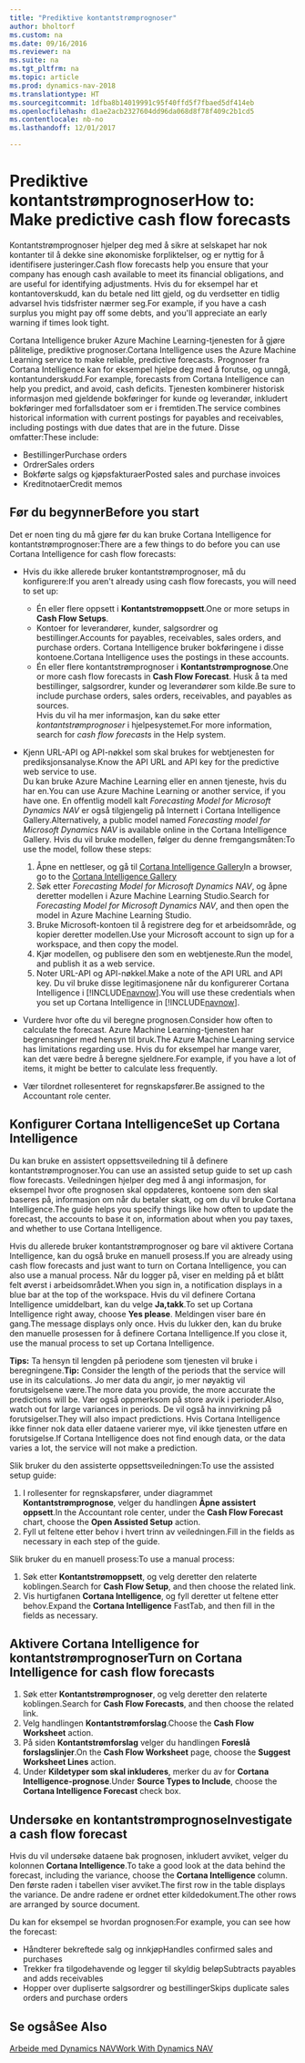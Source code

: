 ```yaml
---
title: "Prediktive kontantstrømprognoser"
author: bholtorf
ms.custom: na
ms.date: 09/16/2016
ms.reviewer: na
ms.suite: na
ms.tgt_pltfrm: na
ms.topic: article
ms.prod: dynamics-nav-2018
ms.translationtype: HT
ms.sourcegitcommit: 1dfba8b14019991c95f40ffd5f7fbaed5df414eb
ms.openlocfilehash: d1ae2acb2327604dd96da068d8f78f409c2b1cd5
ms.contentlocale: nb-no
ms.lasthandoff: 12/01/2017

---
```


# <a name="how-to-make-predictive-cash-flow-forecasts"></a><span data-ttu-id="067d0-102">Prediktive kontantstrømprognoser</span><span class="sxs-lookup"><span data-stu-id="067d0-102">How to: Make predictive cash flow forecasts</span></span>
<span data-ttu-id="067d0-103">Kontantstrømprognoser hjelper deg med å sikre at selskapet har nok kontanter til å dekke sine økonomiske forpliktelser, og er nyttig for å identifisere justeringer.</span><span class="sxs-lookup"><span data-stu-id="067d0-103">Cash flow forecasts help you ensure that your company has enough cash available to meet its financial obligations, and are useful for identifying adjustments.</span></span> <span data-ttu-id="067d0-104">Hvis du for eksempel har et kontantoverskudd, kan du betale ned litt gjeld, og du verdsetter en tidlig advarsel hvis tidsfrister nærmer seg.</span><span class="sxs-lookup"><span data-stu-id="067d0-104">For example, if you have a cash surplus you might pay off some debts, and you'll appreciate an early warning if times look tight.</span></span>

<span data-ttu-id="067d0-105">Cortana Intelligence bruker Azure Machine Learning-tjenesten for å gjøre pålitelige, prediktive prognoser.</span><span class="sxs-lookup"><span data-stu-id="067d0-105">Cortana Intelligence uses the Azure Machine Learning service to make reliable, predictive forecasts.</span></span> <span data-ttu-id="067d0-106">Prognoser fra Cortana Intelligence kan for eksempel hjelpe deg med å forutse, og unngå, kontantunderskudd.</span><span class="sxs-lookup"><span data-stu-id="067d0-106">For example, forecasts from Cortana Intelligence can help you predict, and avoid, cash deficits.</span></span> <span data-ttu-id="067d0-107">Tjenesten kombinerer historisk informasjon med gjeldende bokføringer for kunde og leverandør, inkludert bokføringer med forfallsdatoer som er i fremtiden.</span><span class="sxs-lookup"><span data-stu-id="067d0-107">The service combines historical information with current postings for payables and receivables, including postings with due dates that are in the future.</span></span> <span data-ttu-id="067d0-108">Disse omfatter:</span><span class="sxs-lookup"><span data-stu-id="067d0-108">These include:</span></span>
* <span data-ttu-id="067d0-109">Bestillinger</span><span class="sxs-lookup"><span data-stu-id="067d0-109">Purchase orders</span></span>
* <span data-ttu-id="067d0-110">Ordrer</span><span class="sxs-lookup"><span data-stu-id="067d0-110">Sales orders</span></span>
* <span data-ttu-id="067d0-111">Bokførte salgs og kjøpsfakturaer</span><span class="sxs-lookup"><span data-stu-id="067d0-111">Posted sales and purchase invoices</span></span>
* <span data-ttu-id="067d0-112">Kreditnotaer</span><span class="sxs-lookup"><span data-stu-id="067d0-112">Credit memos</span></span>

## <a name="before-you-start"></a><span data-ttu-id="067d0-113">Før du begynner</span><span class="sxs-lookup"><span data-stu-id="067d0-113">Before you start</span></span>  
<span data-ttu-id="067d0-114">Det er noen ting du må gjøre før du kan bruke Cortana Intelligence for kontantstrømprognoser:</span><span class="sxs-lookup"><span data-stu-id="067d0-114">There are a few things to do before you can use Cortana Intelligence for cash flow forecasts:</span></span>
* <span data-ttu-id="067d0-115">Hvis du ikke allerede bruker kontantstrømprognoser, må du konfigurere:</span><span class="sxs-lookup"><span data-stu-id="067d0-115">If you aren't already using cash flow forecasts, you will need to set up:</span></span>
    * <span data-ttu-id="067d0-116">Én eller flere oppsett i **Kontantstrømoppsett**.</span><span class="sxs-lookup"><span data-stu-id="067d0-116">One or more setups in **Cash Flow Setups**.</span></span>
    * <span data-ttu-id="067d0-117">Kontoer for leverandører, kunder, salgsordrer og bestillinger.</span><span class="sxs-lookup"><span data-stu-id="067d0-117">Accounts for payables, receivables, sales orders, and purchase orders.</span></span> <span data-ttu-id="067d0-118">Cortana Intelligence bruker bokføringene i disse kontoene.</span><span class="sxs-lookup"><span data-stu-id="067d0-118">Cortana Intelligence uses the postings in these accounts.</span></span>
    * <span data-ttu-id="067d0-119">Én eller flere kontantstrømprognoser i **Kontantstrømprognose**.</span><span class="sxs-lookup"><span data-stu-id="067d0-119">One or more cash flow forecasts in **Cash Flow Forecast**.</span></span> <span data-ttu-id="067d0-120">Husk å ta med bestillinger, salgsordrer, kunder og leverandører som kilde.</span><span class="sxs-lookup"><span data-stu-id="067d0-120">Be sure to include purchase orders, sales orders, receivables, and payables as sources.</span></span>  
    <span data-ttu-id="067d0-121">Hvis du vil ha mer informasjon, kan du søke etter _kontantstrømprognoser_ i hjelpesystemet.</span><span class="sxs-lookup"><span data-stu-id="067d0-121">For more information, search for _cash flow forecasts_ in the Help system.</span></span>
* <span data-ttu-id="067d0-122">Kjenn URL-API og API-nøkkel som skal brukes for webtjenesten for prediksjonsanalyse.</span><span class="sxs-lookup"><span data-stu-id="067d0-122">Know the API URL and API key for the predictive web service to use.</span></span>  
    <span data-ttu-id="067d0-123">Du kan bruke Azure Machine Learning eller en annen tjeneste, hvis du har en.</span><span class="sxs-lookup"><span data-stu-id="067d0-123">You can use Azure Machine Learning or another service, if you have one.</span></span> <span data-ttu-id="067d0-124">En offentlig modell kalt _Forecasting Model for Microsoft Dynamics NAV_ er også tilgjengelig på Internett i Cortana Intelligence Gallery.</span><span class="sxs-lookup"><span data-stu-id="067d0-124">Alternatively, a public model named _Forecasting model for Microsoft Dynamics NAV_ is available online in the Cortana Intelligence Gallery.</span></span> <span data-ttu-id="067d0-125">Hvis du vil bruke modellen, følger du denne fremgangsmåten:</span><span class="sxs-lookup"><span data-stu-id="067d0-125">To use the model, follow these steps:</span></span>

    1. <span data-ttu-id="067d0-126">Åpne en nettleser, og gå til [Cortana Intelligence Gallery](https://go.microsoft.com/fwlink/?linkid=828352)</span><span class="sxs-lookup"><span data-stu-id="067d0-126">In a browser, go to the [Cortana Intelligence Gallery](https://go.microsoft.com/fwlink/?linkid=828352)</span></span>
    2. <span data-ttu-id="067d0-127">Søk etter _Forecasting Model for Microsoft Dynamics NAV_, og åpne deretter modellen i Azure Machine Learning Studio.</span><span class="sxs-lookup"><span data-stu-id="067d0-127">Search for _Forecasting Model for Microsoft Dynamics NAV_, and then open the model in Azure Machine Learning Studio.</span></span>
    3. <span data-ttu-id="067d0-128">Bruke Microsoft-kontoen til å registrere deg for et arbeidsområde, og kopier deretter modellen.</span><span class="sxs-lookup"><span data-stu-id="067d0-128">Use your Microsoft account to sign up for a workspace, and then copy the model.</span></span>
    4. <span data-ttu-id="067d0-129">Kjør modellen, og publisere den som en webtjeneste.</span><span class="sxs-lookup"><span data-stu-id="067d0-129">Run the model, and publish it as a web service.</span></span>
    5. <span data-ttu-id="067d0-130">Noter URL-API og API-nøkkel.</span><span class="sxs-lookup"><span data-stu-id="067d0-130">Make a note of the API URL and API key.</span></span> <span data-ttu-id="067d0-131">Du vil bruke disse legitimasjonene når du konfigurerer Cortana Intelligence i [!INCLUDE[navnow](includes/navnow_md.md)].</span><span class="sxs-lookup"><span data-stu-id="067d0-131">You will use these credentials when you set up Cortana Intelligence in [!INCLUDE[navnow](includes/navnow_md.md)].</span></span>  

* <span data-ttu-id="067d0-132">Vurdere hvor ofte du vil beregne prognosen.</span><span class="sxs-lookup"><span data-stu-id="067d0-132">Consider how often to calculate the forecast.</span></span> <span data-ttu-id="067d0-133">Azure Machine Learning-tjenesten har begrensninger med hensyn til bruk.</span><span class="sxs-lookup"><span data-stu-id="067d0-133">The Azure Machine Learning service has limitations regarding use.</span></span> <span data-ttu-id="067d0-134">Hvis du for eksempel har mange varer, kan det være bedre å beregne sjeldnere.</span><span class="sxs-lookup"><span data-stu-id="067d0-134">For example, if you have a lot of items, it might be better to calculate less frequently.</span></span>
* <span data-ttu-id="067d0-135">Vær tilordnet rollesenteret for regnskapsfører.</span><span class="sxs-lookup"><span data-stu-id="067d0-135">Be assigned to the Accountant role center.</span></span>

## <a name="set-up-cortana-intelligence"></a><span data-ttu-id="067d0-136">Konfigurer Cortana Intelligence</span><span class="sxs-lookup"><span data-stu-id="067d0-136">Set up Cortana Intelligence</span></span>
<span data-ttu-id="067d0-137">Du kan bruke en assistert oppsettsveiledning til å definere kontantstrømprognoser.</span><span class="sxs-lookup"><span data-stu-id="067d0-137">You can use an assisted setup guide to set up cash flow forecasts.</span></span> <span data-ttu-id="067d0-138">Veiledningen hjelper deg med å angi informasjon, for eksempel hvor ofte prognosen skal oppdateres, kontoene som den skal baseres på, informasjon om når du betaler skatt, og om du vil bruke Cortana Intelligence.</span><span class="sxs-lookup"><span data-stu-id="067d0-138">The guide helps you specify things like how often to update the forecast, the accounts to base it on, information about when you pay taxes, and whether to use Cortana Intelligence.</span></span>  

<span data-ttu-id="067d0-139">Hvis du allerede bruker kontantstrømprognoser og bare vil aktivere Cortana Intelligence, kan du også bruke en manuell prosess.</span><span class="sxs-lookup"><span data-stu-id="067d0-139">If you are already using cash flow forecasts and just want to turn on Cortana Intelligence, you can also use a manual process.</span></span> <span data-ttu-id="067d0-140">Når du logger på, viser en melding på et blått felt øverst i arbeidsområdet.</span><span class="sxs-lookup"><span data-stu-id="067d0-140">When you sign in, a notification displays in a blue bar at the top of the workspace.</span></span> <span data-ttu-id="067d0-141">Hvis du vil definere Cortana Intelligence umiddelbart, kan du velge **Ja,takk**.</span><span class="sxs-lookup"><span data-stu-id="067d0-141">To set up Cortana Intelligence right away, choose **Yes please**.</span></span> <span data-ttu-id="067d0-142">Meldingen viser bare én gang.</span><span class="sxs-lookup"><span data-stu-id="067d0-142">The message displays only once.</span></span> <span data-ttu-id="067d0-143">Hvis du lukker den, kan du bruke den manuelle prosessen for å definere Cortana Intelligence.</span><span class="sxs-lookup"><span data-stu-id="067d0-143">If you close it, use the manual process to set up Cortana Intelligence.</span></span>  

<span data-ttu-id="067d0-144">**Tips:** Ta hensyn til lengden på periodene som tjenesten vil bruke i beregningene.</span><span class="sxs-lookup"><span data-stu-id="067d0-144">**Tip:** Consider the length of the periods that the service will use in its calculations.</span></span> <span data-ttu-id="067d0-145">Jo mer data du angir, jo mer nøyaktig vil forutsigelsene være.</span><span class="sxs-lookup"><span data-stu-id="067d0-145">The more data you provide, the more accurate the predictions will be.</span></span> <span data-ttu-id="067d0-146">Vær også oppmerksom på store avvik i perioder.</span><span class="sxs-lookup"><span data-stu-id="067d0-146">Also, watch out for large variances in periods.</span></span> <span data-ttu-id="067d0-147">De vil også ha innvirkning på forutsigelser.</span><span class="sxs-lookup"><span data-stu-id="067d0-147">They will also impact predictions.</span></span> <span data-ttu-id="067d0-148">Hvis Cortana Intelligence ikke finner nok data eller dataene varierer mye, vil ikke tjenesten utføre en forutsigelse.</span><span class="sxs-lookup"><span data-stu-id="067d0-148">If Cortana Intelligence does not find enough data, or the data varies a lot, the service will not make a prediction.</span></span>

<span data-ttu-id="067d0-149">Slik bruker du den assisterte oppsettsveiledningen:</span><span class="sxs-lookup"><span data-stu-id="067d0-149">To use the assisted setup guide:</span></span>
1. <span data-ttu-id="067d0-150">I rollesenter for regnskapsfører, under diagrammet **Kontantstrømprognose**, velger du handlingen **Åpne assistert oppsett**.</span><span class="sxs-lookup"><span data-stu-id="067d0-150">In the Accountant role center, under the **Cash Flow Forecast** chart, choose the **Open Assisted Setup** action.</span></span>
2. <span data-ttu-id="067d0-151">Fyll ut feltene etter behov i hvert trinn av veiledningen.</span><span class="sxs-lookup"><span data-stu-id="067d0-151">Fill in the fields as necessary in each step of the guide.</span></span>

<span data-ttu-id="067d0-152">Slik bruker du en manuell prosess:</span><span class="sxs-lookup"><span data-stu-id="067d0-152">To use a manual process:</span></span>
1. <span data-ttu-id="067d0-153">Søk etter **Kontantstrømoppsett**, og velg deretter den relaterte koblingen.</span><span class="sxs-lookup"><span data-stu-id="067d0-153">Search for **Cash Flow Setup**, and then choose the related link.</span></span>
2. <span data-ttu-id="067d0-154">Vis hurtigfanen **Cortana Intelligence**, og fyll deretter ut feltene etter behov.</span><span class="sxs-lookup"><span data-stu-id="067d0-154">Expand the **Cortana Intelligence** FastTab, and then fill in the fields as necessary.</span></span>

## <a name="turn-on-cortana-intelligence-for-cash-flow-forecasts"></a><span data-ttu-id="067d0-155">Aktivere Cortana Intelligence for kontantstrømprognoser</span><span class="sxs-lookup"><span data-stu-id="067d0-155">Turn on Cortana Intelligence for cash flow forecasts</span></span>
1. <span data-ttu-id="067d0-156">Søk etter **Kontantstrømprognoser**, og velg deretter den relaterte koblingen.</span><span class="sxs-lookup"><span data-stu-id="067d0-156">Search for **Cash Flow Forecasts**, and then choose the related link.</span></span>
2. <span data-ttu-id="067d0-157">Velg handlingen **Kontantstrømforslag**.</span><span class="sxs-lookup"><span data-stu-id="067d0-157">Choose the **Cash Flow Worksheet** action.</span></span>
3. <span data-ttu-id="067d0-158">På siden **Kontantstrømforslag** velger du handlingen **Foreslå forslagslinjer**.</span><span class="sxs-lookup"><span data-stu-id="067d0-158">On the **Cash Flow Worksheet** page, choose the **Suggest Worksheet Lines** action.</span></span>  
4. <span data-ttu-id="067d0-159">Under **Kildetyper som skal inkluderes**, merker du av for **Cortana Intelligence-prognose**.</span><span class="sxs-lookup"><span data-stu-id="067d0-159">Under **Source Types to Include**, choose the **Cortana Intelligence Forecast** check box.</span></span>

## <a name="investigate-a-cash-flow-forecast"></a><span data-ttu-id="067d0-160">Undersøke en kontantstrømprognose</span><span class="sxs-lookup"><span data-stu-id="067d0-160">Investigate a cash flow forecast</span></span>
<span data-ttu-id="067d0-161">Hvis du vil undersøke dataene bak prognosen, inkludert avviket, velger du kolonnen **Cortana Intelligence**.</span><span class="sxs-lookup"><span data-stu-id="067d0-161">To take a good look at the data behind the forecast, including the variance, choose the **Cortana Intelligence** column.</span></span> <span data-ttu-id="067d0-162">Den første raden i tabellen viser avviket.</span><span class="sxs-lookup"><span data-stu-id="067d0-162">The first row in the table displays the variance.</span></span> <span data-ttu-id="067d0-163">De andre radene er ordnet etter kildedokument.</span><span class="sxs-lookup"><span data-stu-id="067d0-163">The other rows are arranged by source document.</span></span>  

<span data-ttu-id="067d0-164">Du kan for eksempel se hvordan prognosen:</span><span class="sxs-lookup"><span data-stu-id="067d0-164">For example, you can see how the forecast:</span></span>    
* <span data-ttu-id="067d0-165">Håndterer bekreftede salg og innkjøp</span><span class="sxs-lookup"><span data-stu-id="067d0-165">Handles confirmed sales and purchases</span></span>
* <span data-ttu-id="067d0-166">Trekker fra tilgodehavende og legger til skyldig beløp</span><span class="sxs-lookup"><span data-stu-id="067d0-166">Subtracts payables and adds receivables</span></span>
* <span data-ttu-id="067d0-167">Hopper over dupliserte salgsordrer og bestillinger</span><span class="sxs-lookup"><span data-stu-id="067d0-167">Skips duplicate sales orders and purchase orders</span></span>

## <a name="see-also"></a><span data-ttu-id="067d0-168">Se også</span><span class="sxs-lookup"><span data-stu-id="067d0-168">See Also</span></span>  
[<span data-ttu-id="067d0-169">Arbeide med Dynamics NAV</span><span class="sxs-lookup"><span data-stu-id="067d0-169">Work With Dynamics NAV</span></span>](ui-work-product.md)

